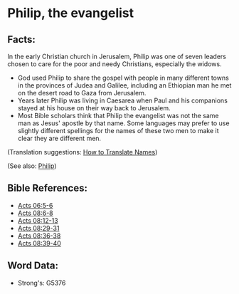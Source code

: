 # Philip, the evangelist #

## Facts: ##

In the early Christian church in Jerusalem, Philip was one of seven leaders chosen to care for the poor and needy Christians, especially the widows.

* God used Philip to share the gospel with people in many different towns in the provinces of Judea and Galilee, including an Ethiopian man he met on the desert road to Gaza from Jerusalem.
* Years later Philip was living in Caesarea when Paul and his companions stayed at his house on their way back to Jerusalem.
* Most Bible scholars think that Philip the evangelist was not the same man as Jesus' apostle by that name. Some languages may prefer to use slightly different spellings for the names of these two men to make it clear they are different men.

(Translation suggestions: [How to Translate Names](rc://en/ta/man/translate/translate-names))

(See also: [Philip](../names/philiptheapostle.md))

## Bible References: ##

* [Acts 06:5-6](rc://en/tn/help/act/06/05)
* [Acts 08:6-8](rc://en/tn/help/act/08/06)
* [Acts 08:12-13](rc://en/tn/help/act/08/12)
* [Acts 08:29-31](rc://en/tn/help/act/08/29)
* [Acts 08:36-38](rc://en/tn/help/act/08/36)
* [Acts 08:39-40](rc://en/tn/help/act/08/39)

## Word Data: ##

* Strong's: G5376
